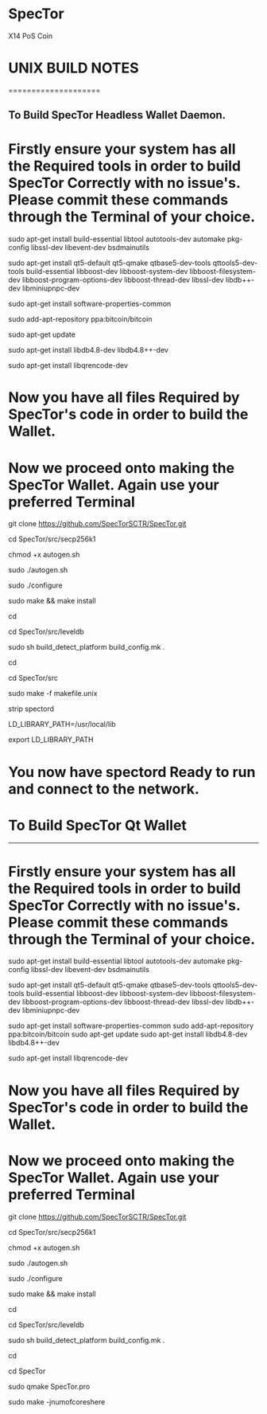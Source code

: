# SpecTor

X14 PoS Coin

# UNIX BUILD NOTES
====================

To Build SpecTor Headless Wallet Daemon.
-----------------

# Firstly ensure your system has all the Required tools in order to build SpecTor Correctly with no issue's. Please commit these commands through the Terminal of your choice.


sudo apt-get install build-essential libtool autotools-dev automake pkg-config libssl-dev libevent-dev bsdmainutils

sudo apt-get install qt5-default qt5-qmake qtbase5-dev-tools qttools5-dev-tools build-essential libboost-dev libboost-system-dev libboost-filesystem-dev libboost-program-options-dev libboost-thread-dev libssl-dev libdb++-dev libminiupnpc-dev 

sudo apt-get install software-properties-common

sudo add-apt-repository ppa:bitcoin/bitcoin

sudo apt-get update

sudo apt-get install libdb4.8-dev libdb4.8++-dev

sudo apt-get install libqrencode-dev



# Now you have all files Required by SpecTor's code in order to build the Wallet.



# Now we proceed onto making the SpecTor Wallet. Again use your preferred Terminal


git clone https://github.com/SpecTorSCTR/SpecTor.git

cd SpecTor/src/secp256k1

chmod +x autogen.sh

sudo ./autogen.sh

sudo ./configure

sudo make && make install

cd

cd SpecTor/src/leveldb

sudo sh build_detect_platform build_config.mk .

cd

cd SpecTor/src

sudo make -f makefile.unix

strip spectord

LD_LIBRARY_PATH=/usr/local/lib

export LD_LIBRARY_PATH



# You now have spectord Ready to run and connect to the network.


# To Build SpecTor Qt Wallet
------------------

# Firstly ensure your system has all the Required tools in order to build SpecTor Correctly with no issue's. Please commit these commands through the Terminal of your choice.


sudo apt-get install build-essential libtool autotools-dev automake pkg-config libssl-dev libevent-dev bsdmainutils

sudo apt-get install qt5-default qt5-qmake qtbase5-dev-tools qttools5-dev-tools build-essential libboost-dev libboost-system-dev libboost-filesystem-dev libboost-program-options-dev libboost-thread-dev libssl-dev libdb++-dev libminiupnpc-dev 

sudo apt-get install software-properties-common
sudo add-apt-repository ppa:bitcoin/bitcoin
sudo apt-get update
sudo apt-get install libdb4.8-dev libdb4.8++-dev

sudo apt-get install libqrencode-dev



# Now you have all files Required by SpecTor's code in order to build the Wallet.



# Now we proceed onto making the SpecTor Wallet. Again use your preferred Terminal



git clone https://github.com/SpecTorSCTR/SpecTor.git

cd SpecTor/src/secp256k1

chmod +x autogen.sh

sudo ./autogen.sh

sudo ./configure

sudo make && make install

cd

cd SpecTor/src/leveldb

sudo sh build_detect_platform build_config.mk .

cd

cd SpecTor

sudo qmake SpecTor.pro

sudo make -jnumofcoreshere
